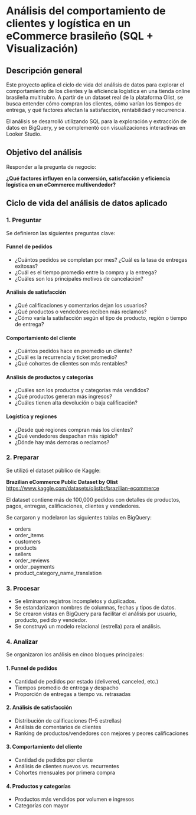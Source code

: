 # Análisis del comportamiento de clientes y logística en un eCommerce brasileño (SQL + Visualización)

## Descripción general

Este proyecto aplica el ciclo de vida del análisis de datos para explorar el comportamiento de los clientes y la eficiencia logística en una tienda online brasileña multirubro. A partir de un dataset real de la plataforma Olist, se busca entender cómo compran los clientes, cómo varían los tiempos de entrega, y qué factores afectan la satisfacción, rentabilidad y recurrencia.

El análisis se desarrolló utilizando SQL para la exploración y extracción de datos en BigQuery, y se complementó con visualizaciones interactivas en Looker Studio.

## Objetivo del análisis

Responder a la pregunta de negocio:

**¿Qué factores influyen en la conversión, satisfacción y eficiencia logística en un eCommerce multivendedor?**

## Ciclo de vida del análisis de datos aplicado

### 1. Preguntar

Se definieron las siguientes preguntas clave:

#### Funnel de pedidos
- ¿Cuántos pedidos se completan por mes? ¿Cuál es la tasa de entregas exitosas?
- ¿Cuál es el tiempo promedio entre la compra y la entrega?
- ¿Cuáles son los principales motivos de cancelación?

#### Análisis de satisfacción
- ¿Qué calificaciones y comentarios dejan los usuarios?
- ¿Qué productos o vendedores reciben más reclamos?
- ¿Cómo varía la satisfacción según el tipo de producto, región o tiempo de entrega?

#### Comportamiento del cliente
- ¿Cuántos pedidos hace en promedio un cliente?
- ¿Cuál es la recurrencia y ticket promedio?
- ¿Qué cohortes de clientes son más rentables?

#### Análisis de productos y categorías
- ¿Cuáles son los productos y categorías más vendidos?
- ¿Qué productos generan más ingresos?
- ¿Cuáles tienen alta devolución o baja calificación?

#### Logística y regiones
- ¿Desde qué regiones compran más los clientes?
- ¿Qué vendedores despachan más rápido?
- ¿Dónde hay más demoras o reclamos?

### 2. Preparar

Se utilizó el dataset público de Kaggle:

**Brazilian eCommerce Public Dataset by Olist**  
https://www.kaggle.com/datasets/olistbr/brazilian-ecommerce

El dataset contiene más de 100,000 pedidos con detalles de productos, pagos, entregas, calificaciones, clientes y vendedores.

Se cargaron y modelaron las siguientes tablas en BigQuery:

- orders
- order_items
- customers
- products
- sellers
- order_reviews
- order_payments
- product_category_name_translation

### 3. Procesar

- Se eliminaron registros incompletos y duplicados.
- Se estandarizaron nombres de columnas, fechas y tipos de datos.
- Se crearon vistas en BigQuery para facilitar el análisis por usuario, producto, pedido y vendedor.
- Se construyó un modelo relacional (estrella) para el análisis.

### 4. Analizar

Se organizaron los análisis en cinco bloques principales:

#### 1. Funnel de pedidos
- Cantidad de pedidos por estado (delivered, canceled, etc.)
- Tiempos promedio de entrega y despacho
- Proporción de entregas a tiempo vs. retrasadas

#### 2. Análisis de satisfacción
- Distribución de calificaciones (1–5 estrellas)
- Análisis de comentarios de clientes
- Ranking de productos/vendedores con mejores y peores calificaciones

#### 3. Comportamiento del cliente
- Cantidad de pedidos por cliente
- Análisis de clientes nuevos vs. recurrentes
- Cohortes mensuales por primera compra

#### 4. Productos y categorías
- Productos más vendidos por volumen e ingresos
- Categorías con mayor

